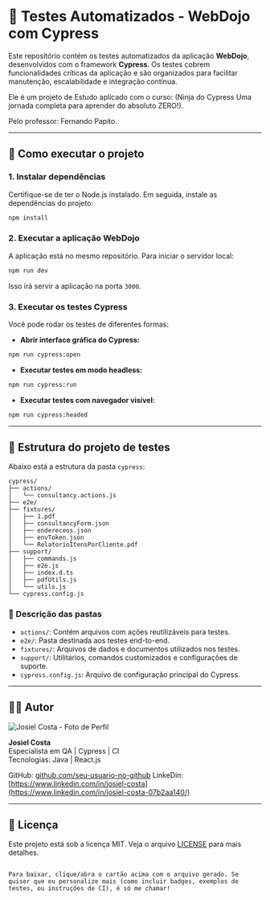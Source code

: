 

# 🧪 Testes Automatizados - WebDojo com Cypress

Este repositório contém os testes automatizados da aplicação **WebDojo**, desenvolvidos com o framework **Cypress**. Os testes cobrem funcionalidades críticas da aplicação e são organizados para facilitar manutenção, escalabilidade e integração contínua.

Ele é um projeto de Estudo aplicado com o curso:
(Ninja do Cypress Uma jornada completa para aprender do absoluto ZERO!). 

Pelo professor: Fernando Papito.

---

## 🚀 Como executar o projeto

### 1. Instalar dependências

Certifique-se de ter o Node.js instalado. Em seguida, instale as dependências do projeto:

```bash
npm install
```

### 2. Executar a aplicação WebDojo

A aplicação está no mesmo repositório. Para iniciar o servidor local:

```bash
npm run dev
```

Isso irá servir a aplicação na porta `3000`.

### 3. Executar os testes Cypress

Você pode rodar os testes de diferentes formas:

- **Abrir interface gráfica do Cypress:**

```bash
npm run cypress:open
```

- **Executar testes em modo headless:**

```bash
npm run cypress:run
```

- **Executar testes com navegador visível:**

```bash
npm run cypress:headed
```

---

## 📁 Estrutura do projeto de testes

Abaixo está a estrutura da pasta `cypress`:

```
cypress/
├── actions/
│   └── consultancy.actions.js
├── e2e/
├── fixtures/
│   ├── 1.pdf
│   ├── consultancyForm.json
│   ├── endereceos.json
│   ├── envToken.json
│   └── RelatorioItensPorCliente.pdf
├── support/
│   ├── commands.js
│   ├── e2e.js
│   ├── index.d.ts
│   ├── pdfUtils.js
│   └── utils.js
└── cypress.config.js
```

### 📌 Descrição das pastas

- `actions/`: Contém arquivos com ações reutilizáveis para testes.
- `e2e/`: Pasta destinada aos testes end-to-end.
- `fixtures/`: Arquivos de dados e documentos utilizados nos testes.
- `support/`: Utilitários, comandos customizados e configurações de suporte.
- `cypress.config.js`: Arquivo de configuração principal do Cypress.

---

## 👨‍💻 Autor

![Josiel Costa - Foto de Perfil](/cypress/fixtures/euPerfilEmpresarial.jpg)

**Josiel Costa**  
Especialista em QA | Cypress | CI  
Tecnologias: Java | React.js

GitHub: [github.com/seu-usuario-no-github](https://github.com/seu-usuario-no-github)
LinkeDin: [https://www.linkedin.com/in/josiel-costa](https://www.linkedin.com/in/josiel-costa-07b2aa140/)


---

## 📄 Licença

Este projeto está sob a licença MIT. Veja o arquivo [LICENSE](LICENSE) para mais detalhes.
```

Para baixar, clique/abra o cartão acima com o arquivo gerado. Se quiser que eu personalize mais (como incluir badges, exemplos de testes, ou instruções de CI), é só me chamar!